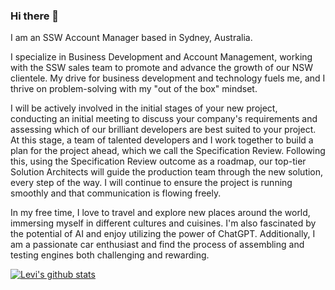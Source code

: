 ### Hi there 👋

I am an SSW Account Manager based in Sydney, Australia.

I specialize in Business Development and Account Management, working with the SSW sales team to promote and advance the growth of our NSW clientele. My drive for business development and technology fuels me, and I thrive on problem-solving with my "out of the box" mindset.

I will be actively involved in the initial stages of your new project, conducting an initial meeting to discuss your company's requirements and assessing which of our brilliant developers are best suited to your project. At this stage, a team of talented developers and I work together to build a plan for the project ahead, which we call the Specification Review. Following this, using the Specification Review outcome as a roadmap, our top-tier Solution Architects will guide the production team through the new solution, every step of the way. I will continue to ensure the project is running smoothly and that communication is flowing freely.

In my free time, I love to travel and explore new places around the world, immersing myself in different cultures and cuisines. I'm also fascinated by the potential of AI and enjoy utilizing the power of ChatGPT. Additionally, I am a passionate car enthusiast and find the process of assembling and testing engines both challenging and rewarding.

[![Levi's github stats](https://github-readme-stats.vercel.app/api?username=levijj22&theme=dark)](https://github.com/levijj22/github-readme-stats)
